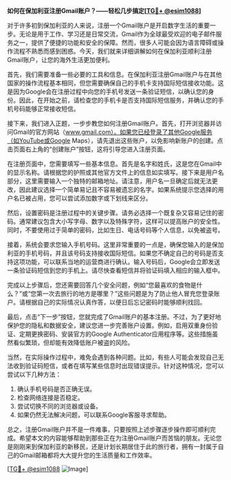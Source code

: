 **如何在保加利亚注册Gmail账户？——轻松几步搞定[[TG💪+ @esim1088](https://t.me/s/esim1088)]**

对于许多初到保加利亚的人来说，注册一个Gmail账户是开启数字生活的重要一步。无论是用于工作、学习还是日常交流，Gmail作为全球最受欢迎的电子邮件服务之一，提供了便捷的功能和安全的保障。然而，很多人可能会因为语言障碍或操作流程不熟悉而感到困惑。今天，我们就来详细讲解如何在保加利亚顺利注册Gmail账户，让您的海外生活更加便利。

首先，我们需要准备一些必要的工具和信息。在保加利亚注册Gmail账户与在其他国家的操作流程基本相同，但您需要确保自己的手机卡支持国际短信接收功能。这是因为Google会在注册过程中向您的手机号发送一条验证短信，以确认您的身份。因此，在开始之前，请检查您的手机卡是否支持国际短信服务，并确认您的手机号码能够正常接收短信。

接下来，我们进入正题，一步步教您如何注册Gmail账户。首先，打开浏览器并访问Gmail的官方网站（www.gmail.com）。如果您已经登录了其他Google服务（如YouTube或Google Maps），请先退出这些账户，以免影响新账户的创建。点击页面右上角的“创建账户”按钮，这将引导您进入注册页面。

在注册页面中，您需要填写一些基本信息。首先是名字和姓氏，这是您在Gmail中的显示名称。请根据您的护照或其他官方文件上的信息如实填写。接下来是用户名部分，这里需要输入一个独特的邮箱地址。请注意，用户名一旦确定后就无法更改，因此建议选择一个简单易记且不容易被遗忘的名字。如果系统提示您选择的用户名已被占用，您可以尝试添加数字或下划线来区分。

然后，设置密码是注册过程中的关键步骤。请务必选择一个既复杂又容易记住的密码。通常建议包含大小写字母、数字以及特殊字符，这样可以提高账户的安全性。同时，不要使用过于简单的密码，比如生日、电话号码等个人信息，以免被盗号。

接着，系统会要求您输入手机号码。这里非常重要的一点是，确保您输入的是保加利亚的手机号码，并且该号码支持接收国际短信。如果您不确定自己的号码是否支持这项功能，可以联系当地的运营商进行确认。输入号码后，Google会立即发送一条验证码短信到您的手机上。请尽快查看短信并将验证码填入相应的输入框中。

完成以上步骤后，您还需要回答几个安全问题，例如“您最喜欢的食物是什么？”或“您第一次去旅行的地方是哪里？”这些问题是为了防止他人冒充您登录账户。请根据自己的实际情况认真作答，以便日后忘记密码时能够顺利找回。

最后，点击“下一步”按钮，您就完成了Gmail账户的基本注册。不过，为了更好地保护您的隐私和数据安全，建议您进一步完善账户设置。例如，启用双重身份验证、定期更换密码、安装官方的Google Authenticator应用程序等。这些措施虽然看似繁琐，但却能有效降低账户被盗的风险。

当然，在实际操作过程中，难免会遇到各种问题。比如，有些人可能会发现自己无法收到验证码短信，或者在填写某些信息时出现错误提示。针对这种情况，您可以尝试以下几种方法：

1. 确认手机号码是否正确无误。
2. 检查网络连接是否稳定。
3. 尝试切换不同的浏览器或设备。
4. 如果仍然无法解决问题，可以联系Google客服寻求帮助。

总之，注册Gmail账户并不是一件难事，只要按照上述步骤逐步操作即可顺利完成。希望本文的内容能够帮助到那些正在为注册Gmail账户而苦恼的朋友。无论您是刚刚来到保加利亚的新移民，还是计划长期居住于此的旅行者，拥有一封属于自己的Gmail邮箱都将大大提升您的生活质量和工作效率。

[[TG💪+ @esim1088](https://t.me/s/esim1088) ![Image](https://i.postimg.cc/4NQfJmqS/Snipaste-2025-05-13-00-14-12.png)]